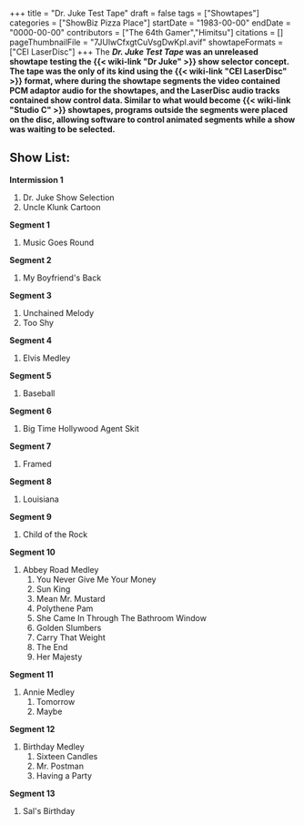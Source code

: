 +++
title = "Dr. Juke Test Tape"
draft = false
tags = ["Showtapes"]
categories = ["ShowBiz Pizza Place"]
startDate = "1983-00-00"
endDate = "0000-00-00"
contributors = ["The 64th Gamer","Himitsu"]
citations = []
pageThumbnailFile = "7JUlwCfxgtCuVsgDwKpI.avif"
showtapeFormats = ["CEI LaserDisc"]
+++
The ***Dr. Juke Test Tape* was an unreleased showtape testing the {{< wiki-link "Dr Juke" >}} show selector concept.
The tape was the only of its kind using the {{< wiki-link "CEI LaserDisc" >}} format, where during the showtape segments the video contained PCM adaptor audio for the showtapes, and the LaserDisc audio tracks contained show control data.
Similar to what would become {{< wiki-link "Studio C" >}} showtapes, programs outside the segments were placed on the disc, allowing software to control animated segments while a show was waiting to be selected.**

## Show List:

**Intermission 1**

1.  Dr. Juke Show Selection
2.  Uncle Klunk Cartoon

**Segment 1**

1.  Music Goes Round

**Segment 2**

1.  My Boyfriend's Back

**Segment 3**

1.  Unchained Melody
2.  Too Shy

**Segment 4**

1.  Elvis Medley

**Segment 5**

1.  Baseball

**Segment 6**

1.  Big Time Hollywood Agent Skit

**Segment 7**

1.  Framed

**Segment 8**

1.  Louisiana

**Segment 9**

1.  Child of the Rock

**Segment 10**

1.  Abbey Road Medley
    1.  You Never Give Me Your Money
    2.  Sun King
    3.  Mean Mr. Mustard
    4.  Polythene Pam
    5.  She Came In Through The Bathroom Window
    6.  Golden Slumbers
    7.  Carry That Weight
    8.  The End
    9.  Her Majesty

**Segment 11**

1.  Annie Medley
    1.  Tomorrow
    2.  Maybe

**Segment 12**

1.  Birthday Medley
    1.  Sixteen Candles
    2.  Mr. Postman
    3.  Having a Party

**Segment 13**

1.  Sal's Birthday
